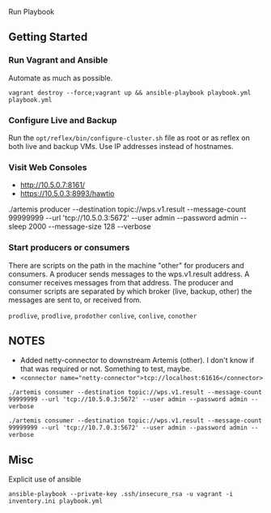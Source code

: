 Run Playbook

## Getting Started

### Run Vagrant and Ansible

Automate as much as possible.

```
vagrant destroy --force;vagrant up && ansible-playbook playbook.yml playbook.yml
```

### Configure Live and Backup

Run the `opt/reflex/bin/configure-cluster.sh` file as root or as reflex on both live and backup VMs.
Use IP addresses instead of hostnames.

### Visit Web Consoles

* http://10.5.0.7:8161/
* https://10.5.0.3:8993/hawtio


./artemis producer --destination topic://wps.v1.result --message-count 99999999 --url 'tcp://10.5.0.3:5672' --user admin --password admin  --sleep 2000 --message-size 128 --verbose

### Start producers or consumers

There are scripts on the path in the machine "other" for producers and consumers.
A producer sends messages to the wps.v1.result address. 
A consumer receives messages from that address.
The producer and consumer scripts are separated by which broker (live, backup, other) the messages are sent to, or received from.

`prodlive`, `prodlive`, `prodother`
`conlive`, `conlive`, `conother`


## NOTES
* Added netty-connector to downstream Artemis (other). I don't know if that was required or not. Something to test, maybe.
* `<connector name="netty-connector">tcp://localhost:61616</connector>`

```
./artemis consumer --destination topic://wps.v1.result --message-count 99999999 --url 'tcp://10.5.0.3:5672' --user admin --password admin --verbose

./artemis consumer --destination topic://wps.v1.result --message-count 99999999 --url 'tcp://10.7.0.3:5672' --user admin --password admin --verbose
```


## Misc

Explicit use of ansible
```
ansible-playbook --private-key .ssh/insecure_rsa -u vagrant -i inventory.ini playbook.yml 
```